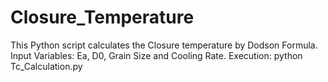 # Closure_Temperature
This Python script calculates the Closure temperature by Dodson Formula.
Input Variables: Ea, D0, Grain      Size and Cooling Rate.
Execution: python Tc_Calculation.py
